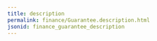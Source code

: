 ```yaml
---
title: description
permalink: finance/Guarantee.description.html
jsonid: finance_guarantee_description
---
```

